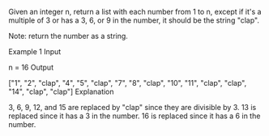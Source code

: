 Given an integer n, return a list with each number from 1 to n, except if it's a multiple of 3 or has a 3, 6, or 9 in the number, it should be the string "clap".

Note: return the number as a string.

Example 1
Input

n = 16
Output

["1", "2", "clap", "4", "5", "clap", "7", "8", "clap", "10", "11", "clap", "clap", "14", "clap", "clap"]
Explanation

3, 6, 9, 12, and 15 are replaced by "clap" since they are divisible by 3.
13 is replaced since it has a 3 in the number.
16 is replaced since it has a 6 in the number.